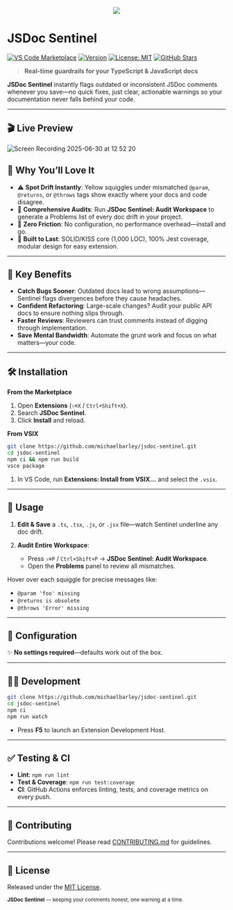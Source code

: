 <p align="center">
  <img src="https://github.com/user-attachments/assets/9e4ed4d2-b88d-4093-a4f8-a1032496a219"/>
</p>

# JSDoc Sentinel

[![VS Code Marketplace](https://img.shields.io/badge/VS%20Code–Marketplace-Install-blue.svg)](https://marketplace.visualstudio.com/items?itemName=MichaelBarley.jsdoc-sentinel)
[![Version](https://img.shields.io/badge/version-1.0.6-brightgreen.svg)](https://github.com/michaelbarley/jsdoc-sentinel/releases/tag/v1.0.6)
[![License: MIT](https://img.shields.io/badge/license-MIT-green.svg)](LICENSE)
[![GitHub Stars](https://img.shields.io/github/stars/michaelbarley/jsdoc-sentinel?style=social)](https://github.com/michaelbarley/jsdoc-sentinel)

> **Real‑time guardrails for your TypeScript & JavaScript docs**

**JSDoc Sentinel** instantly flags outdated or inconsistent JSDoc comments whenever you save—no quick fixes, just clear, actionable warnings so your documentation never falls behind your code.

---

## 🎬 Live Preview
![Screen Recording 2025-06-30 at 12 52 20](https://github.com/user-attachments/assets/2b5d885c-eae9-4677-87b9-7e60dbf36acb)


## 🚩 Why You’ll Love It

* ⚠️ **Spot Drift Instantly**: Yellow squiggles under mismatched `@param`, `@returns`, or `@throws` tags show exactly where your docs and code disagree.
* 🔎 **Comprehensive Audits**: Run **JSDoc Sentinel: Audit Workspace** to generate a Problems list of every doc drift in your project.
* 🔌 **Zero Friction**: No configuration, no performance overhead—install and go.
* 🔧 **Built to Last**: SOLID/KISS core (1,000 LOC), 100% Jest coverage, modular design for easy extension.

---

## 🚀 Key Benefits

* **Catch Bugs Sooner**: Outdated docs lead to wrong assumptions—Sentinel flags divergences before they cause headaches.
* **Confident Refactoring**: Large-scale changes? Audit your public API docs to ensure nothing slips through.
* **Faster Reviews**: Reviewers can trust comments instead of digging through implementation.
* **Save Mental Bandwidth**: Automate the grunt work and focus on what matters—your code.

---

## 🛠️ Installation

**From the Marketplace**

1. Open **Extensions** (`⇧⌘X` / `Ctrl+Shift+X`).
2. Search **JSDoc Sentinel**.
3. Click **Install** and reload.

**From VSIX**

```bash
git clone https://github.com/michaelbarley/jsdoc-sentinel.git
cd jsdoc-sentinel
npm ci && npm run build
vsce package
```

1. In VS Code, run **Extensions: Install from VSIX…** and select the `.vsix`.

---

## 🎯 Usage

1. **Edit & Save** a `.ts`, `.tsx`, `.js`, or `.jsx` file—watch Sentinel underline any doc drift.
2. **Audit Entire Workspace**:

   * Press `⇧⌘P` / `Ctrl+Shift+P` → **JSDoc Sentinel: Audit Workspace**.
   * Open the **Problems** panel to review all mismatches.

Hover over each squiggle for precise messages like:

* `@param 'foo' missing`
* `@returns is obsolete`
* `@throws 'Error' missing`

---

## 🧩 Configuration

✨ **No settings required**—defaults work out of the box.

---

## 🧑‍💻 Development

```bash
git clone https://github.com/michaelbarley/jsdoc-sentinel.git
cd jsdoc-sentinel
npm ci
npm run watch
```

* Press **F5** to launch an Extension Development Host.

---

## ✅ Testing & CI

* **Lint**: `npm run lint`
* **Test & Coverage**: `npm run test:coverage`
* **CI**: GitHub Actions enforces linting, tests, and coverage metrics on every push.

---

## 🤝 Contributing

Contributions welcome! Please read [CONTRIBUTING.md](CONTRIBUTING.md) for guidelines.

---

## 📜 License

Released under the [MIT License](LICENSE).

<sub>**JSDoc Sentinel** — keeping your comments honest, one warning at a time.</sub>
